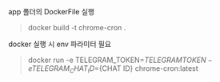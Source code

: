 app 폴더의 DockerFile 실행
> docker build -t chrome-cron .

docker 실행 시 env 파라미터 필요
> docker run -e TELEGRAM_TOKEN=${TELEGRAM TOKEN} -e TELEGRAM_CHAT_ID=${CHAT ID} chrome-cron:latest

